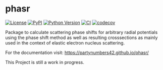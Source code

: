 # phasr

[![License](https://img.shields.io/pypi/l/phasr.svg?color=green)](https://github.com/Partynumbers42/phasr/raw/main/LICENSE)
[![PyPI](https://img.shields.io/pypi/v/phasr.svg?color=green)](https://pypi.org/project/phasr)
[![Python Version](https://img.shields.io/pypi/pyversions/phasr.svg?color=green)](https://python.org)
[![CI](https://github.com/Partynumbers42/phasr/actions/workflows/ci.yml/badge.svg)](https://github.com/Partynumbers42/phasr/actions/workflows/ci.yml)
[![codecov](https://codecov.io/gh/Partynumbers42/phasr/branch/main/graph/badge.svg)](https://codecov.io/gh/Partynumbers42/phasr)

Package to calculate scattering phase shifts for arbitrary radial potentials using the phase shift method as well as resulting crosssections as mainly used in the context of elastic electron nucleus scattering.

For the documentation visit: https://partynumbers42.github.io/phasr/

This Project is still a work in progress. 

